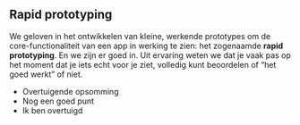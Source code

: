## Rapid prototyping

We geloven in het ontwikkelen van kleine, werkende prototypes om de core-functionaliteit van een app in werking te zien: het zogenaamde **rapid prototyping**. En we zijn er goed in. Uit ervaring weten we dat je vaak pas op het moment dat je iets echt voor je ziet, volledig kunt beoordelen of “het goed werkt” of niet.

+ Overtuigende opsomming
+ Nog een goed punt
+ Ik ben overtuigd
